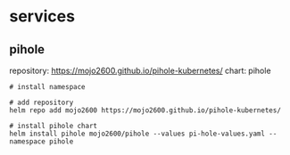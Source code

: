 # services

## pihole

repository: https://mojo2600.github.io/pihole-kubernetes/
chart: pihole

```
# install namespace

# add repository
helm repo add mojo2600 https://mojo2600.github.io/pihole-kubernetes/

# install pihole chart
helm install pihole mojo2600/pihole --values pi-hole-values.yaml --namespace pihole

```
